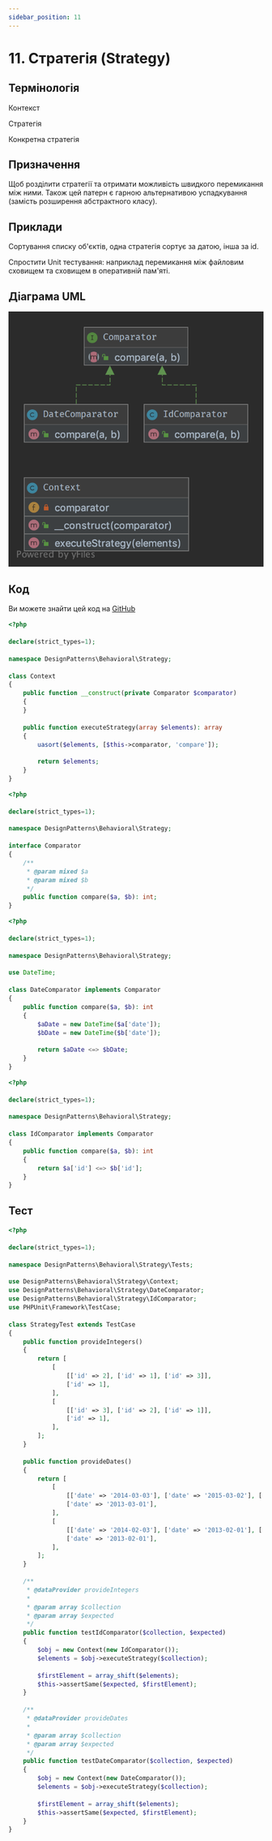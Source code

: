 ```yaml
---
sidebar_position: 11
---
```


# 11. Стратегія (Strategy)

## Термінологія

Контекст

Стратегія

Конкретна стратегія

## Призначення

Щоб розділити стратегії та отримати можливість швидкого перемикання між ними. Також цей патерн є гарною альтернативою 
успадкування (замість розширення абстрактного класу).

## Приклади

Сортування списку об'єктів, одна стратегія сортує за датою, інша за id.

Спростити Unit тестування: наприклад перемикання між файловим сховищем та сховищем в оперативній пам'яті.


## Діаграма UML

![ UML](./images/strategy.png)

## Код
Ви можете знайти цей код на [GitHub](https://github.com/PetroOstapuk/DesignPatternsPHP/tree/main/Behavioral/Strategy)

```php title="Context.php"
<?php

declare(strict_types=1);

namespace DesignPatterns\Behavioral\Strategy;

class Context
{
    public function __construct(private Comparator $comparator)
    {
    }

    public function executeStrategy(array $elements): array
    {
        uasort($elements, [$this->comparator, 'compare']);

        return $elements;
    }
}
```

```php title="Comparator.php"
<?php

declare(strict_types=1);

namespace DesignPatterns\Behavioral\Strategy;

interface Comparator
{
    /**
     * @param mixed $a
     * @param mixed $b
     */
    public function compare($a, $b): int;
}
```

```php title="DateComparator.php"
<?php

declare(strict_types=1);

namespace DesignPatterns\Behavioral\Strategy;

use DateTime;

class DateComparator implements Comparator
{
    public function compare($a, $b): int
    {
        $aDate = new DateTime($a['date']);
        $bDate = new DateTime($b['date']);

        return $aDate <=> $bDate;
    }
}
```

```php title="IdComparator.php"
<?php

declare(strict_types=1);

namespace DesignPatterns\Behavioral\Strategy;

class IdComparator implements Comparator
{
    public function compare($a, $b): int
    {
        return $a['id'] <=> $b['id'];
    }
}
```

## Тест

```php title="Tests/StrategyTest.php"
<?php

declare(strict_types=1);

namespace DesignPatterns\Behavioral\Strategy\Tests;

use DesignPatterns\Behavioral\Strategy\Context;
use DesignPatterns\Behavioral\Strategy\DateComparator;
use DesignPatterns\Behavioral\Strategy\IdComparator;
use PHPUnit\Framework\TestCase;

class StrategyTest extends TestCase
{
    public function provideIntegers()
    {
        return [
            [
                [['id' => 2], ['id' => 1], ['id' => 3]],
                ['id' => 1],
            ],
            [
                [['id' => 3], ['id' => 2], ['id' => 1]],
                ['id' => 1],
            ],
        ];
    }

    public function provideDates()
    {
        return [
            [
                [['date' => '2014-03-03'], ['date' => '2015-03-02'], ['date' => '2013-03-01']],
                ['date' => '2013-03-01'],
            ],
            [
                [['date' => '2014-02-03'], ['date' => '2013-02-01'], ['date' => '2015-02-02']],
                ['date' => '2013-02-01'],
            ],
        ];
    }

    /**
     * @dataProvider provideIntegers
     *
     * @param array $collection
     * @param array $expected
     */
    public function testIdComparator($collection, $expected)
    {
        $obj = new Context(new IdComparator());
        $elements = $obj->executeStrategy($collection);

        $firstElement = array_shift($elements);
        $this->assertSame($expected, $firstElement);
    }

    /**
     * @dataProvider provideDates
     *
     * @param array $collection
     * @param array $expected
     */
    public function testDateComparator($collection, $expected)
    {
        $obj = new Context(new DateComparator());
        $elements = $obj->executeStrategy($collection);

        $firstElement = array_shift($elements);
        $this->assertSame($expected, $firstElement);
    }
}
```
